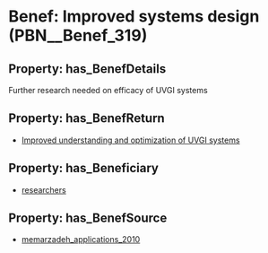 # Benef: __Improved systems design__ (PBN__Benef_319)

## Property: has_BenefDetails

Further research needed on efficacy of UVGI systems

## Property: has_BenefReturn

* [Improved understanding and optimization of UVGI systems](../BenefReturn/PBN__BenefReturn_336)

## Property: has_Beneficiary

* [researchers](../Stakeholder/PBN__Stakeholder_2)

## Property: has_BenefSource

* [memarzadeh_applications_2010](../Article/PBN__Article_61)

